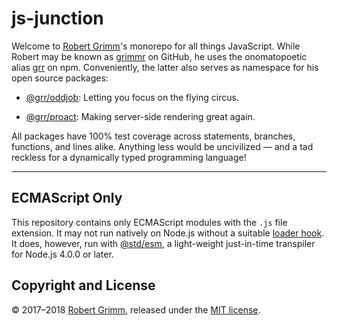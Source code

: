 # js-junction

Welcome to [Robert Grimm](http://apparebit.com)'s monorepo for all things
JavaScript. While Robert may be known as [grimmr](https://github.com/grimmr) on
GitHub, he uses the onomatopoetic alias [grr](https://www.npmjs.com/~grr) on
npm. Conveniently, the latter also serves as namespace for his open source
packages:

 *  [@grr/oddjob](https://github.com/grimmr/js-junction/tree/master/packages/oddjob):
    Letting you focus on the flying circus.

 *  [@grr/proact](https://github.com/grimmr/js-junction/tree/master/packages/proact):
    Making server-side rendering great again.

All packages have 100% test coverage across statements, branches, functions,
and lines alike. Anything less would be uncivilized — and a tad reckless for a
dynamically typed programming language!

--------------------------------------------------------------------------------

## ECMAScript Only

This repository contains only ECMAScript modules with the `.js` file extension.
It may not run natively on Node.js without a suitable [loader
hook](https://nodejs.org/dist/latest-v9.x/docs/api/esm.html#esm_loader_hooks).
It does, however, run with [@std/esm](https://github.com/standard-things/esm), a
light-weight just-in-time transpiler for Node.js 4.0.0 or later.

## Copyright and License

© 2017–2018 [Robert Grimm](http://apparebit.com), released under the [MIT
license](LICENSE).
